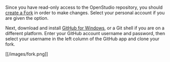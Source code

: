 Since you have read-only access to the OpenStudio repository, you should [create a Fork](https://github.com/NREL/OpenStudio/fork) in order to make changes.  Select your personal account if you are given the option.

Next, download and install [GitHub for Windows](http://windows.github.com/), or a Git shell if you are on a different platform.  Enter your GitHub account username and password, then select your username in the left column of the GitHub app and clone your fork.

[[/images/fork.png]]